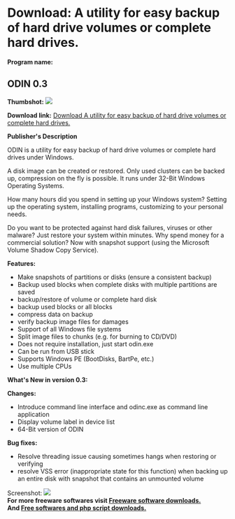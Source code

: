 # Download: A utility for easy backup of hard drive volumes or complete hard drives.

**Program name:**

## ODIN 0.3

  
**Thumbshot:** ![](http://www.freewarefiles.com/screenshot/odin02_md.gif)   
  
**Download link:** [Download A utility for easy backup of hard drive volumes or complete hard drives.](http://freesoftwares.boysofts.com/ODIN_program_49285.html)  
  


**Publisher's Description**  
  


ODIN is a utility for easy backup of hard drive volumes or complete hard drives under Windows. 

A disk image can be created or restored. Only used clusters can be backed up, compression on the fly is possible. It runs under 32-Bit Windows Operating Systems. 

How many hours did you spend in setting up your Windows system? Setting up the operating system, installing programs, customizing to your personal needs. 

Do you want to be protected against hard disk failures, viruses or other malware? Just restore your system within minutes. Why spend money for a commercial solution? Now with snapshot support (using the Microsoft Volume Shadow Copy Service). 

**Features:**

  * Make snapshots of partitions or disks (ensure a consistent backup) 
  * Backup used blocks when complete disks with multiple partitions are saved 
  * backup/restore of volume or complete hard disk 
  * backup used blocks or all blocks 
  * compress data on backup 
  * verify backup image files for damages 
  * Support of all Windows file systems 
  * Split image files to chunks (e.g. for burning to CD/DVD) 
  * Does not require installation, just start odin.exe 
  * Can be run from USB stick 
  * Supports Windows PE (BootDisks, BartPe, etc.) 
  * Use multiple CPUs 

**What's New in version 0.3:**

**Changes:**

  * Introduce command line interface and odinc.exe as command line application 
  * Display volume label in device list 
  * 64-Bit version of ODIN 

**Bug fixes:**

  * Resolve threading issue causing sometimes hangs when restoring or verifying 
  * resolve VSS error (inappropriate state for this function) when backing up an entire disk with snapshot that contains an unmounted volume 

  
  
Screenshot: ![](http://www.freewarefiles.com/screenshot/odin02.gif)   
**For more freeware softwares visit [Freeware software downloads.](http://freesoftwares.boysofts.com/)**   
**And [Free softwares and php script downloads.](http://www.boysofts.com/)**
